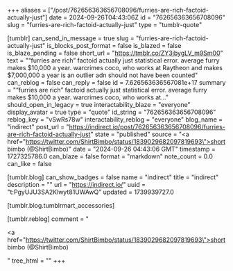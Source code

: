 +++
aliases = ["/post/762656363656708096/furries-are-rich-factoid-actually-just"]
date = 2024-09-26T04:43:06Z
id = "762656363656708096"
slug = "furries-are-rich-factoid-actually-just"
type = "tumblr-quote"

[tumblr]
can_send_in_message = true
slug = "furries-are-rich-factoid-actually-just"
is_blocks_post_format = false
is_blazed = false
is_blaze_pending = false
short_url = "https://tmblr.co/ZY3jbygLV_m9Sm00"
text = "&ldquo;furries are rich&rdquo; factoid actually just statistical error. average furry makes $10,000 a year. warcrimes coco, who works at Raytheon and makes $7,000,000 a year is an outlier adn should not have been counted"
can_reblog = false
can_reply = false
id = 7.626563636567081e+17
summary = "“furries are rich” factoid actually just statistical error. average furry makes $10,000 a year. warcrimes coco, who works at..."
should_open_in_legacy = true
interactability_blaze = "everyone"
display_avatar = true
type = "quote"
id_string = "762656363656708096"
reblog_key = "vSwRs78w"
interactability_reblog = "everyone"
blog_name = "indirect"
post_url = "https://indirect.io/post/762656363656708096/furries-are-rich-factoid-actually-just"
state = "published"
source = "<a href=\"https://twitter.com/ShirtBimbo/status/1839029682097819693\">short bimbo (@ShirtBimbo)</a>"
date = "2024-09-26 04:43:06 GMT"
timestamp = 1727325786.0
can_blaze = false
format = "markdown"
note_count = 0.0
can_like = false

[tumblr.blog]
can_show_badges = false
name = "indirect"
title = "indirect"
description = ""
url = "https://indirect.io/"
uuid = "t:PgyUJU3SA2Klwyt81UWAwQ"
updated = 1739939727.0

[tumblr.blog.tumblrmart_accessories]

[tumblr.reblog]
comment = "<p><a href=\"https://twitter.com/ShirtBimbo/status/1839029682097819693\">short bimbo (@ShirtBimbo)</a></p>"
tree_html = ""
+++
